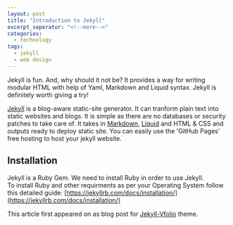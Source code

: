 ```yaml
---
layout: post
title: "Introduction to Jekyll"
excerpt_seperator: "<!--more-->"
categories:
  - technology
tags:
  - jekyll
  - web design
---
```


Jekyll is fun. And, why should it not be?
It provides a way for writing modular HTML with help of Yaml, Markdown and Liquid syntax.
Jekyll is definitely worth giving a try!

<!--more-->

[Jekyll](https://jekyllrb.com/) is a blog-aware static-site generator. It can tranform plain text into static websites and blogs. It is simple as there are no databases or security patches to take care of. It takes in [Markdown](https://www.markdownguide.org/), [Liquid](https://shopify.github.io/liquid/) and HTML & CSS and outputs ready to deploy static site. You can easily use the 'GitHub Pages' free hosting to host your jekyll website.

## Installation
Jekyll is a Ruby Gem. We need to install Ruby in order to use Jekyll.<br>
To install Ruby and other requirments as per your Operating System follow this detailed guide: [https://jekyllrb.com/docs/installation/](https://jekyllrb.com/docs/installation/)


This article first appeared on as blog post for [Jekyll-Vfolio](https://github.com/ravigupta-art/jekyll-vfolio) theme.
